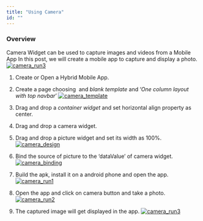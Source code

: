 ```yaml
---
title: "Using Camera"
id: ""
---
```


### Overview

Camera Widget can be used to capture images and videos from a Mobile App In this post, we will create a mobile app to capture and display a photo. [![camera_run3](./assets/camera_run3.png)](./assets/camera_run3.png)

1. Create or Open a Hybrid Mobile App.
2. Create a page choosing  and _blank template_ and ‘_One column layout with top navbar_’ [![camera_template](./assets/camera_template.png)](./assets/camera_template.png)
3. Drag and drop a _container widget_ and set horizontal align property as center.
4. Drag and drop a camera widget.
5. Drag and drop a picture widget and set its width as 100%. [![camera_design](./assets/camera_design.png)](./assets/camera_design.png)
6. Bind the source of picture to the ‘dataValue’ of camera widget. [![camera_binding](./assets/camera_binding.png)](./assets/camera_binding.png)

1. Build the apk, install it on a android phone and open the app. [![camera_run1](./assets/camera_run1.png)](./assets/camera_run1.png)
2. Open the app and click on camera button and take a photo. [![camera_run2](./assets/camera_run2.png)](./assets/camera_run2.png)
3. The captured image will get displayed in the app. [![camera_run3](./assets/camera_run3.png)](./assets/camera_run3.png)

